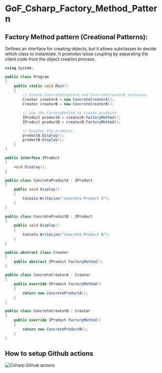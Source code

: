 # GoF_Csharp_Factory_Method_Pattern

## Factory Method pattern (Creational Patterns):
Defines an interface for creating objects, but it allows subclasses to decide which class to instantiate. 
It promotes loose coupling by separating the client code from the object creation process.

```csharp
using System;

public class Program
{
    public static void Main()
    {
        // Create ConcreteCreatorA and ConcreteCreatorB instances
        Creator creatorA = new ConcreteCreatorA();
        Creator creatorB = new ConcreteCreatorB();

        // Use the FactoryMethod to create products
        IProduct productA = creatorA.FactoryMethod();
        IProduct productB = creatorB.FactoryMethod();

        // Display the products
        productA.Display();
        productB.Display();
    }
}

public interface IProduct
{
    void Display();
}

public class ConcreteProductA : IProduct
{
    public void Display()
    {
        Console.WriteLine("Concrete Product A");
    }
}

public class ConcreteProductB : IProduct
{
    public void Display()
    {
        Console.WriteLine("Concrete Product B");
    }
}

public abstract class Creator
{
    public abstract IProduct FactoryMethod();
}

public class ConcreteCreatorA : Creator
{
    public override IProduct FactoryMethod()
    {
        return new ConcreteProductA();
    }
}

public class ConcreteCreatorB : Creator
{
    public override IProduct FactoryMethod()
    {
        return new ConcreteProductB();
    }
}
```

## How to setup Github actions

![Csharp Github actions](https://github.com/luiscoco/GoF_Csharp-2.Factory_Method_Pattern/assets/32194879/90ca90d4-16b7-4979-8c29-f1df6de646d5)

